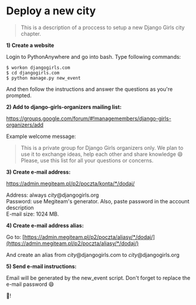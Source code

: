# Deploy a new city

> This is a description of a proccess to setup a new Django Girls city chapter.

**1) Create a website**

Login to PythonAnywhere and go into bash. Type following commands:

```
$ workon djangogirls.com
$ cd djangogirls.com
$ python manage.py new_event
```

And then follow the instructions and answer the questions as you're prompted.

**2) Add to django-girls-organizers mailing list:**

https://groups.google.com/forum/#!managemembers/django-girls-organizers/add

Example welcome message:
> This is a private group for Django Girls organizers only. We plan to use it to exchange ideas, help each other and share knowledge :smile: Please, use this list for all your questions or concerns.

**3) Create e-mail address:**

https://admin.megiteam.pl/p2/poczta/konta/*/dodaj/

Address: always *city*@djangogirls.org  
Password: use Megiteam's generator. Also, paste password in the account description  
E-mail size: 1024 MB.

**4) Create e-mail address alias:**

Go to: [https://admin.megiteam.pl/p2/poczta/aliasy/*/dodaj/](https://admin.megiteam.pl/p2/poczta/aliasy/*/dodaj/)

And create an alias from *city*@djangogirls.com to *city*@djangogirls.org


**5) Send e-mail instructions:**

Email will be generated by the new_event script. Don't forget to replace the e-mail password :smile: 

:tada:!
